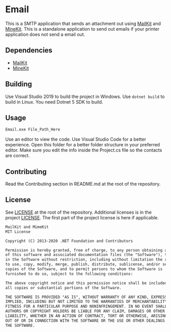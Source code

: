 # Email

This is a SMTP application that sends an attachment out using
[MailKit](https://github.com/jstedfast/MailKit) and
[MineKit](https://github.com/jstedfast/MimeKit).
This is a standalone application to send out emails if your printer application
does not send a email out.

## Dependencies

- [MailKit](https://github.com/jstedfast/MailKit)
- [MineKit](https://github.com/jstedfast/MimeKit)

## Building

Use Visual Studio 2019 to build the project in Windows. Use `dotnet build` to
build in Linux. You need Dotnet 5 SDK to build.

## Usage

```bash
Email.exe File_Path_Here
```

Use an editor to view the code. Use Visual Studio Code for a better experience.
Open this folder for a better folder structure in your preferred editor. Make sure you edit the info inside the Project.cs file so the contacts are correct.

## Contributing

Read the Contributing section in README.md at the root of the repository.

## License

See [LICENSE](../../LICENSE) at the root of the repository. Additional licenses
is in the project [LICENSE](./LICENSE).
The first part of the project license is here if applicable.

```markdown
MailKit and MimeKit
MIT License

Copyright (C) 2013-2020 .NET Foundation and Contributors

Permission is hereby granted, free of charge, to any person obtaining a copy
of this software and associated documentation files (the "Software"), to deal
in the Software without restriction, including without limitation the rights
to use, copy, modify, merge, publish, distribute, sublicense, and/or sell
copies of the Software, and to permit persons to whom the Software is
furnished to do so, subject to the following conditions:

The above copyright notice and this permission notice shall be included in
all copies or substantial portions of the Software.

THE SOFTWARE IS PROVIDED "AS IS", WITHOUT WARRANTY OF ANY KIND, EXPRESS OR
IMPLIED, INCLUDING BUT NOT LIMITED TO THE WARRANTIES OF MERCHANTABILITY,
FITNESS FOR A PARTICULAR PURPOSE AND NONINFRINGEMENT. IN NO EVENT SHALL THE
AUTHORS OR COPYRIGHT HOLDERS BE LIABLE FOR ANY CLAIM, DAMAGES OR OTHER
LIABILITY, WHETHER IN AN ACTION OF CONTRACT, TORT OR OTHERWISE, ARISING FROM,
OUT OF OR IN CONNECTION WITH THE SOFTWARE OR THE USE OR OTHER DEALINGS IN
THE SOFTWARE.
```
